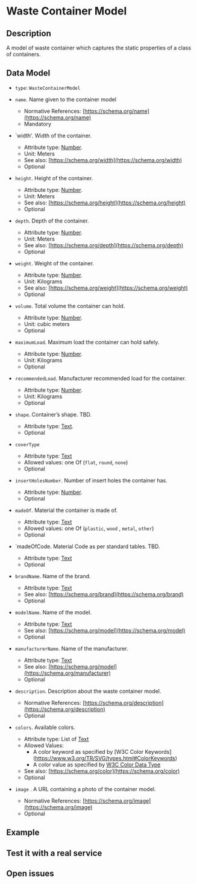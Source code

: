# Waste Container Model

## Description

A model of waste container which captures the static properties of a class of containers. 

## Data Model

+ `type`: `WasteContainerModel`

+ `name`. Name given to the container model
    + Normative References: [https://schema.org/name](https://schema.org/name)
    + Mandatory

+ `width'. Width of the container.
    + Attribute type: [Number](https://schema.org/Number).
    + Unit: Meters
    + See also: [https://schema.org/width](https://schema.org/width)
    + Optional 

+ `height`. Height of the container. 
    + Attribute type: [Number](https://schema.org/Number).
    + Unit: Meters
    + See also: [https://schema.org/height](https://schema.org/height)
    + Optional 

+ `depth`. Depth of the container.
    + Attribute type: [Number](https://schema.org/Number).
    + Unit: Meters
    + See also: [https://schema.org/depth](https://schema.org/depth)
    + Optional

+ `weight`. Weight of the container.
    + Attribute type: [Number](https://schema.org/Number).
    + Unit: Kilograms
    + See also: [https://schema.org/weight](https://schema.org/weight)
    + Optional

+ `volume`. Total volume the container can hold.
    + Attribute type: [Number](https://schema.org/Number).
    + Unit: cubic meters
    + Optional
       
+ `maximumLoad`. Maximum load the container can hold safely.
    + Attribute type: [Number](https://schema.org/Number).
    + Unit: Kilograms
    + Optional

+ `recommendedLoad`. Manufacturer recommended load for the container.
    + Attribute type: [Number](https://schema.org/Number).
    + Unit: Kilograms
    + Optional

+ `shape`. Container’s shape. TBD. 
    + Attribute type: [Text](https://schema.org/Text).
    + Optional

+ `coverType`
    + Attribute type: [Text](https://schema.org/Text)
    + Allowed values: one Of (`flat`, `round`, `none`)
    + Optional
  
+ `insertHolesNumber`. Number of insert holes the container has.
    + Attribute type: [Number](https://schema.org/Number).
    + Optional

+ `madeOf`. Material the container is made of. 
    + Attribute type: [Text](https://schema.org/Text)
    + Allowed values: one Of (`plastic`, `wood` , `metal`, `other`)
    + Optional
    
+ `madeOfCode. Material Code as per standard tables. TBD.
    + Attribute type: [Text](https://schema.org/Text)
    + Optional
       
+ `brandName`. Name of the brand.
    + Attribute type: [Text](https://schema.org/Text)
    + See also: [https://schema.org/brand](https://schema.org/brand)
    + Optional
       
+ `modelName`. Name of the model.
    + Attribute type: [Text](https://schema.org/Text)
    + See also: [https://schema.org/model](https://schema.org/model)
    + Optional
    
+ `manufacturerName`. Name of the manufacturer.
    + Attribute type: [Text](https://schema.org/Text)
    + See also: [https://schema.org/model](https://schema.org/manufacturer)
    + Optional
    
+ `description`. Description about the waste container model. 
    + Normative References: [https://schema.org/description](https://schema.org/description)
    + Optional

+ `colors`.  Available colors.
    + Attribute type: List of [Text](https://schema.org/Text)
    + Allowed Values:
        + A color keyword as specified by [W3C Color Keywords] (https://www.w3.org/TR/SVG/types.html#ColorKeywords)
        + A color value as specified by [W3C Color Data Type](https://www.w3.org/TR/SVG/types.html#BasicDataTypes)
    + See also: [https://schema.org/color](https://schema.org/color)
    + Optional

+ `image` . A URL containing a photo of the container model.
    + Normative References: [https://schema.org/image](https://schema.org/image)
    + Optional

    
## Example


## Test it with a real service


## Open issues

